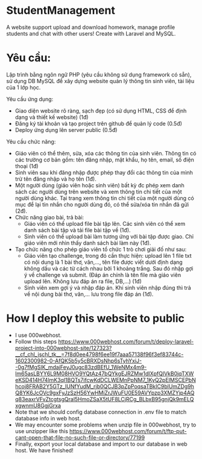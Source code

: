 # StudentManagement
A website support upload and download homework, manage profile students and chat with other users! Create with Laravel and MySQL.

# Yêu cầu:
Lập trình bằng ngôn ngữ PHP (yêu cầu không sử dụng framework có sẵn),
sử dụng DB MySQL để xây dựng website quản lý thông tin sinh viên, tài liệu
của 1 lớp học.

Yêu cầu ứng dụng:
- Giao diện website rõ ràng, sạch đẹp (có sử dụng HTML, CSS để định
dạng và thiết kế website) (1đ)
- Đăng ký tài khoản và tạo project trên github để quản lý code (0.5đ)
- Deploy ứng dụng lên server public (0.5đ)

Yêu cầu chức năng:
- Giáo viên có thể thêm, sửa, xóa các thông tin của sinh viên. Thông tin có
các trường cơ bản gồm: tên đăng nhập, mật khẩu, họ tên, email, số điện
thoại (1đ)
- Sinh viên sau khi đăng nhập được phép thay đổi các thông tin của mình
trừ tên đăng nhập và họ tên (1đ).
- Một người dùng (giáo viên hoặc sinh viên) bất kỳ đc phép xem danh
sách các người dùng trên website và xem thông tin chi tiết của một
người dùng khác. Tại trang xem thông tin chi tiết của một người dùng có
mục để lại tin nhắn cho người dùng đó, có thể sửa/xóa tin nhắn đã gửi
(2đ).
- Chức năng giao bài, trả bài:
  - Giáo viên có thể upload file bài tập lên. Các sinh viên có thể xem
danh sách bài tập và tải file bài tập về (1đ).
  - Sinh viên có thể upload bài làm tương ứng với bài tập được giao. Chỉ giáo viên mới nhìn thấy danh sách bài làm này (1đ).
- Tạo chức năng cho phép giáo viên tổ chức 1 trò chơi giải đố như sau:
  - Giáo viên tạo challenge, trong đó cần thực hiện: upload lên 1 file
txt có nội dung là 1 bài thơ, văn,…, tên file được viết dưới định
dạng không dấu và các từ cách nhau bởi 1 khoảng trắng. Sau đó
nhập gợi ý về challenge và submit. (Đáp án chính là tên file mà
giáo viên upload lên. Không lưu đáp án ra file, DB,…) (1đ)
  - Sinh viên xem gợi ý và nhập đáp án. Khi sinh viên nhập đúng thì
trả về nội dung bài thơ, văn,… lưu trong file đáp án (1đ).

# How I deploy this website to public
- I use 000webhost. 
- Follow this steps https://www.000webhost.com/forum/t/deploy-laravel-project-into-000webhost-site/127323?__cf_chl_jschl_tk__=7f8d0ee4798f6ee19f7aaa57138f96f3ef83744c-1602300982-0-AfQK5b5y5cBRXDsNhp6sTyhYxiJ--0g7fMgSIK_mdajFeyJ0ugc83zdBEfU_1WeNMx4m9-lm65asLBYY6L9M08HVO9YQtAz47bQYkgEJRZMw1dIXpfQlVkB0jqTXWeKSD414H74lmK3ql1BQTs7ifcwKdDCLWEMnPpNM7_1KyQ2pEIMSCEPbNhcoj8FRAB2Y5GTz_IUNfYudM_rjb0QCJB3pZpPoqsaTBkIC9blUmZDg9hQ8YK6JcOVc9gxFyJzSzH56YwHMiZrJWuFU0E59AVYpzp3XMZYjp4AQq83eaxrVFvZtcgtsgQral5HmoZSaX5tUF8LCjRCg_BLbxB95gnjQk9mELQxgwnmU8GgjGrxa
- Note that we should config database connection in .env file to match database info in web host.
- We may encounter some problems when unzip file in 000webhost, try to use unzipper like this https://www.000webhost.com/forum/t/ftp-put-cant-open-that-file-no-such-file-or-directory/77199
- Finally, export your local database and import to our database in web host. We have finished!
